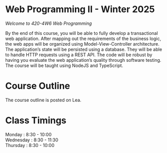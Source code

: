 # Web Programming II - Winter 2025

_Welcome to 420-4W6 Web Programming_

By the end of this course, you will be able to fully develop a transactional web application. After mapping out the requirements of the business logic, the web apps will be organized using Model-View-Controller architecture. The application’s state will be persisted using a database. They will be able to handle HTTP requests using a REST API. The code will be robust by having you evaluate the web application’s quality through software testing. The course will be taught using NodeJS and TypeScript.

# Course Outline

The course outline is posted on Lea.

<!--You can download a copy of the course outline [here](https://pdmelo.github.io/4W6-Winter-2025/#/Files/WINTER_2025_COMPUTER_SCIENCE.420-4W6-AB.DMELOP.pdf).
-->

# Class Timings

Monday : 8:30 - 10:00 </br>
Wednesday : 8:30 - 11:30 </br>
Thursday : 8:30 - 10:00 </br>
